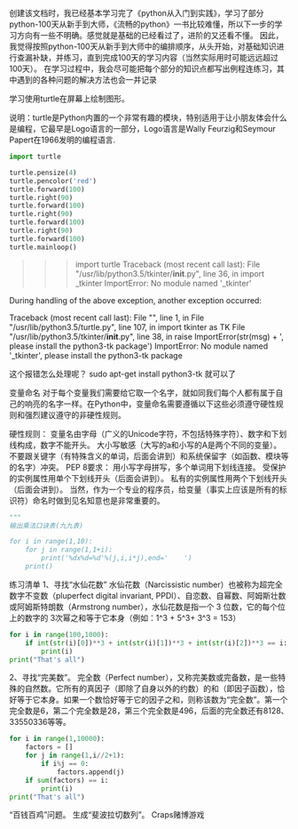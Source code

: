 创建该文档时，我已经基本学习完了《python从入门到实践》，学习了部分python-100天从新手到大师，《流畅的python》一书比较难懂，所以下一步的学习方向有一些不明确。感觉就是基础的已经看过了，进阶的又还看不懂。
因此，我觉得按照python-100天从新手到大师中的编排顺序，从头开始，对基础知识进行查漏补缺，并练习，直到完成100天的学习内容（当然实际用时可能远远超过100天）。
在学习过程中，我会尽可能把每个部分的知识点都写出例程连练习，其中遇到的各种问题的解决方法也会一并记录



学习使用turtle在屏幕上绘制图形。

说明：turtle是Python内置的一个非常有趣的模块，特别适用于让小朋友体会什么是编程，它最早是Logo语言的一部分，Logo语言是Wally Feurzig和Seymour Papert在1966发明的编程语言.
```python
import turtle

turtle.pensize(4)
turtle.pencolor('red')
turtle.forward(100)
turtle.right(90)
turtle.forward(100)
turtle.right(90)
turtle.forward(100)
turtle.right(90)
turtle.forward(100)
turtle.mainloop()
```
>>> import turtle
Traceback (most recent call last):
  File "/usr/lib/python3.5/tkinter/__init__.py", line 36, in <module>
    import _tkinter
ImportError: No module named '_tkinter'

During handling of the above exception, another exception occurred:

Traceback (most recent call last):
  File "<stdin>", line 1, in <module>
  File "/usr/lib/python3.5/turtle.py", line 107, in <module>
    import tkinter as TK
  File "/usr/lib/python3.5/tkinter/__init__.py", line 38, in <module>
    raise ImportError(str(msg) + ', please install the python3-tk package')
ImportError: No module named '_tkinter', please install the python3-tk package
  
这个报错怎么处理呢？
  sudo apt-get install python3-tk
就可以了

变量命名
对于每个变量我们需要给它取一个名字，就如同我们每个人都有属于自己的响亮的名字一样。在Python中，变量命名需要遵循以下这些必须遵守硬性规则和强烈建议遵守的非硬性规则。

硬性规则：
变量名由字母（广义的Unicode字符，不包括特殊字符）、数字和下划线构成，数字不能开头。
大小写敏感（大写的a和小写的A是两个不同的变量）。
不要跟关键字（有特殊含义的单词，后面会讲到）和系统保留字（如函数、模块等的名字）冲突。
PEP 8要求：
用小写字母拼写，多个单词用下划线连接。
受保护的实例属性用单个下划线开头（后面会讲到）。
私有的实例属性用两个下划线开头（后面会讲到）。
当然，作为一个专业的程序员，给变量（事实上应该是所有的标识符）命名时做到见名知意也是非常重要的。

```python
"""
输出乘法口诀表(九九表)

for i in range(1,10):
	for j in range(1,1+i):
		print('%dx%d=%d'%(j,i,i*j),end='	')
	print()
 ```
 
 练习清单
1、寻找“水仙花数”
水仙花数（Narcissistic number）也被称为超完全数字不变数（pluperfect digital invariant, PPDI）、自恋数、自幂数、阿姆斯壮数或阿姆斯特朗数（Armstrong number），水仙花数是指一个 3 位数，它的每个位上的数字的 3次幂之和等于它本身（例如：1^3 + 5^3+ 3^3 = 153）
```python
for i in range(100,1000):
	if int(str(i)[0])**3 + int(str(i)[1])**3 + int(str(i)[2])**3 == i:
		print(i)
print("That's all")
```

2、寻找“完美数”。
完全数（Perfect number），又称完美数或完备数，是一些特殊的自然数。它所有的真因子（即除了自身以外的约数）的和（即因子函数），恰好等于它本身。如果一个数恰好等于它的因子之和，则称该数为“完全数”。第一个完全数是6，第二个完全数是28，第三个完全数是496，后面的完全数还有8128、33550336等等。
```python
for i in range(1,10000):
	factors = []
	for j in range(1,i//2+1):
		if i%j == 0:
			factors.append(j)
	if sum(factors) == i:
		print(i)
print("That's all")
```
“百钱百鸡”问题。
生成“斐波拉切数列”。
Craps赌博游戏
 

